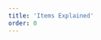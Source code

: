 ```yaml
---
title: 'Items Explained'
order: 0
---
```


<ExclusivePage path="files/tutorials/items-explained.md" />